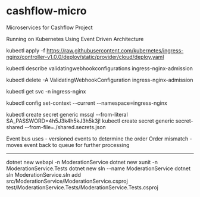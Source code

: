 # cashflow-micro
Microservices for Cashflow Project

Running on Kubernetes
Using Event Driven Architecture

kubectl apply -f https://raw.githubusercontent.com/kubernetes/ingress-nginx/controller-v1.0.0/deploy/static/provider/cloud/deploy.yaml

kubectl describe validatingwebhookconfigurations ingress-nginx-admission

kubectl delete -A ValidatingWebhookConfiguration ingress-nginx-admission

kubectl get svc -n ingress-nginx

kubectl config set-context --current --namespace=ingress-nginx


kubectl create secret generic mssql --from-literal SA_PASSWORD=4h5J3k4h5kJ3h5k3j!
kubectl create secret generic secret-shared --from-file=./shared.secrets.json


Event bus uses - versioned events to determine the order
Order mismatch - moves event back to queue for further processing


-------------------------------------------------------------------------------------------------------
dotnet new webapi -n ModerationService 
dotnet new xunit -n ModerationService.Tests
dotnet new sln --name ModerationService
dotnet sln ModerationService.sln add src/ModerationService/ModerationService.csproj test/ModerationService.Tests/ModerationService.Tests.csproj